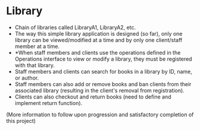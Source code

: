 # Library

- Chain of libraries called LibraryA1, LibraryA2, etc.
- The way this simple library application is designed (so far), only one library can be viewed/modified at a time and by only one client/staff member at a time.
- *When staff members and clients use the operations defined in the Operations interface to view or modify a library, they must be registered with that library.
- Staff members and clients can search for books in a library by ID, name, or author.
- Staff members can also add or remove books and ban clients from their associated library (resulting in the client's removal from registration).
- Clients can also checkout and return books (need to define and implement return function).

(More information to follow upon progression and satisfactory completion of this project)
